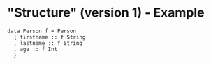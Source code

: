 # "Structure" (version 1) - Example


	data Person f = Person
	  { firstname :: f String
	  , lastname :: f String
	  , age :: f Int
	  }

